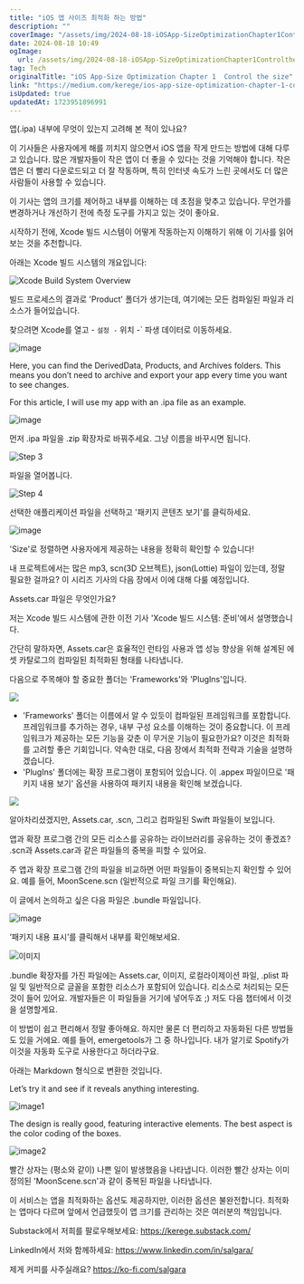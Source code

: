 ```yaml
---
title: "iOS 앱 사이즈 최적화 하는 방법"
description: ""
coverImage: "/assets/img/2024-08-18-iOSApp-SizeOptimizationChapter1Controlthesize_0.png"
date: 2024-08-18 10:49
ogImage:
  url: /assets/img/2024-08-18-iOSApp-SizeOptimizationChapter1Controlthesize_0.png
tag: Tech
originalTitle: "iOS App-Size Optimization Chapter 1  Control the size"
link: "https://medium.com/kerege/ios-app-size-optimization-chapter-1-control-the-size-a74fd59f0fb5"
isUpdated: true
updatedAt: 1723951896991
---
```


앱(.ipa) 내부에 무엇이 있는지 고려해 본 적이 있나요?

이 기사들은 사용자에게 해를 끼치지 않으면서 iOS 앱을 작게 만드는 방법에 대해 다루고 있습니다. 많은 개발자들이 작은 앱이 더 좋을 수 있다는 것을 기억해야 합니다. 작은 앱은 더 빨리 다운로드되고 더 잘 작동하며, 특히 인터넷 속도가 느린 곳에서도 더 많은 사람들이 사용할 수 있습니다.

이 기사는 앱의 크기를 제어하고 내부를 이해하는 데 초점을 맞추고 있습니다. 무언가를 변경하거나 개선하기 전에 측정 도구를 가지고 있는 것이 좋아요.

시작하기 전에, Xcode 빌드 시스템이 어떻게 작동하는지 이해하기 위해 이 기사를 읽어보는 것을 추천합니다.

<div class="content-ad"></div>

아래는 Xcode 빌드 시스템의 개요입니다:

![Xcode Build System Overview](/assets/img/2024-08-18-iOSApp-SizeOptimizationChapter1Controlthesize_0.png)

빌드 프로세스의 결과로 'Product' 폴더가 생기는데, 여기에는 모든 컴파일된 파일과 리소스가 들어있습니다.

찾으려면 Xcode를 열고 - `설정 -` 위치 -` 파생 데이터로 이동하세요.

<div class="content-ad"></div>

![image](/assets/img/2024-08-18-iOSApp-SizeOptimizationChapter1Controlthesize_1.png)

Here, you can find the DerivedData, Products, and Archives folders. This means you don’t need to archive and export your app every time you want to see changes.

For this article, I will use my app with an .ipa file as an example.

![image](/assets/img/2024-08-18-iOSApp-SizeOptimizationChapter1Controlthesize_2.png)

<div class="content-ad"></div>

먼저 .ipa 파일을 .zip 확장자로 바꿔주세요. 그냥 이름을 바꾸시면 됩니다.

![Step 3](/assets/img/2024-08-18-iOSApp-SizeOptimizationChapter1Controlthesize_3.png)

파일을 열어봅니다.

![Step 4](/assets/img/2024-08-18-iOSApp-SizeOptimizationChapter1Controlthesize_4.png)

<div class="content-ad"></div>

선택한 애플리케이션 파일을 선택하고 '패키지 콘텐츠 보기'를 클릭하세요.

![image](/assets/img/2024-08-18-iOSApp-SizeOptimizationChapter1Controlthesize_5.png)

'Size'로 정렬하면 사용자에게 제공하는 내용을 정확히 확인할 수 있습니다!

내 프로젝트에서는 많은 mp3, scn(3D 오브젝트), json(Lottie) 파일이 있는데, 정말 필요한 걸까요? 이 시리즈 기사의 다음 장에서 이에 대해 다룰 예정입니다.

<div class="content-ad"></div>

Assets.car 파일은 무엇인가요?

저는 Xcode 빌드 시스템에 관한 이전 기사 'Xcode 빌드 시스템: 준비'에서 설명했습니다.

간단히 말하자면, Assets.car은 효율적인 런타임 사용과 앱 성능 향상을 위해 설계된 에셋 카탈로그의 컴파일된 최적화된 형태를 나타냅니다.

다음으로 주목해야 할 중요한 폴더는 'Frameworks'와 'PlugIns'입니다.

<div class="content-ad"></div>

<img src="/assets/img/2024-08-18-iOSApp-SizeOptimizationChapter1Controlthesize_6.png" />

- 'Frameworks' 폴더는 이름에서 알 수 있듯이 컴파일된 프레임워크를 포함합니다. 프레임워크를 추가하는 경우, 내부 구성 요소를 이해하는 것이 중요합니다. 이 프레임워크가 제공하는 모든 기능을 갖춘 이 무거운 기능이 필요한가요? 이것은 최적화를 고려할 좋은 기회입니다. 약속한 대로, 다음 장에서 최적화 전략과 기술을 설명하겠습니다.
- 'PlugIns' 폴더에는 확장 프로그램이 포함되어 있습니다. 이 .appex 파일이므로 '패키지 내용 보기' 옵션을 사용하여 패키지 내용을 확인해 보겠습니다.

<img src="/assets/img/2024-08-18-iOSApp-SizeOptimizationChapter1Controlthesize_7.png" />

알아차리셨겠지만, Assets.car, .scn, 그리고 컴파일된 Swift 파일들이 보입니다.

<div class="content-ad"></div>

앱과 확장 프로그램 간의 모든 리소스를 공유하는 라이브러리를 공유하는 것이 좋겠죠? .scn과 Assets.car과 같은 파일들의 중복을 피할 수 있어요.

주 앱과 확장 프로그램 간의 파일을 비교하면 어떤 파일들이 중복되는지 확인할 수 있어요. 예를 들어, MoonScene.scn (일반적으로 파일 크기를 확인해요).

이 글에서 논의하고 싶은 다음 파일은 .bundle 파일입니다.

![image](/assets/img/2024-08-18-iOSApp-SizeOptimizationChapter1Controlthesize_8.png)

<div class="content-ad"></div>

‘패키지 내용 표시’를 클릭해서 내부를 확인해보세요.

![이미지](/assets/img/2024-08-18-iOSApp-SizeOptimizationChapter1Controlthesize_9.png)

.bundle 확장자를 가진 파일에는 Assets.car, 이미지, 로컬라이제이션 파일, .plist 파일 및 일반적으로 글꼴을 포함한 리소스가 포함되어 있습니다. 리소스로 처리되는 모든 것이 들어 있어요. 개발자들은 이 파일들을 거기에 넣어두죠 ;) 저도 다음 챕터에서 이것을 설명할게요.

이 방법이 쉽고 편리해서 정말 좋아해요. 하지만 물론 더 편리하고 자동화된 다른 방법들도 있을 거에요. 예를 들어, emergetools가 그 중 하나입니다. 내가 알기로 Spotify가 이것을 자동화 도구로 사용한다고 하더라구요.

<div class="content-ad"></div>

아래는 Markdown 형식으로 변환한 것입니다.

Let’s try it and see if it reveals anything interesting.

![image1](/assets/img/2024-08-18-iOSApp-SizeOptimizationChapter1Controlthesize_10.png)

The design is really good, featuring interactive elements. The best aspect is the color coding of the boxes.

![image2](/assets/img/2024-08-18-iOSApp-SizeOptimizationChapter1Controlthesize_11.png)

<div class="content-ad"></div>

빨간 상자는 (평소와 같이) 나쁜 일이 발생했음을 나타냅니다. 이러한 빨간 상자는 이미 정의된 'MoonScene.scn'과 같이 중복된 파일을 나타냅니다.

이 서비스는 앱을 최적화하는 옵션도 제공하지만, 이러한 옵션은 불완전합니다. 최적화는 앱마다 다르며 앞에서 언급했듯이 앱 크기를 관리하는 것은 여러분의 책임입니다.

Substack에서 저희를 팔로우해보세요: https://kerege.substack.com/

LinkedIn에서 저와 함께하세요: https://www.linkedin.com/in/salgara/

<div class="content-ad"></div>

제게 커피를 사주실래요? https://ko-fi.com/salgara
